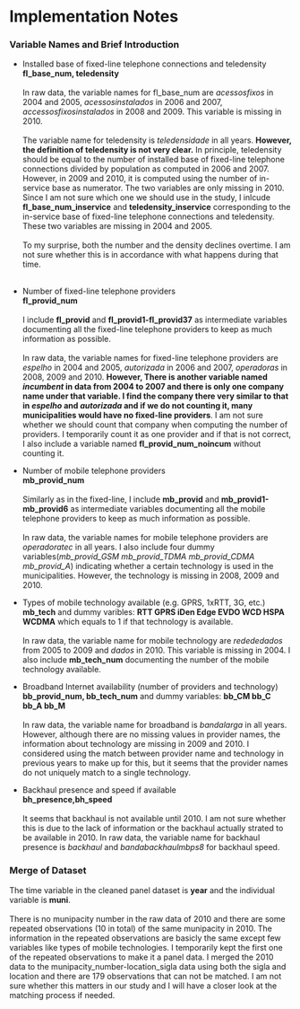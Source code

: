 # Implementation Notes 
### Variable Names and Brief Introduction

* Installed base of fixed-line telephone connections and teledensity <br>
  **fl_base_num, teledensity** <br><br>
  In raw data, the variable names for fl_base_num are *acessosfixos* in 2004 and 2005, *acessosinstalados* in 2006 and 2007, *accessosfixosinstalados* in 2008 and 2009. This variable is missing in 2010.  <br><br>
 The variable name for teledensity is *teledensidade* in all years. <b>However, the definition of teledensity is not very clear.</b> In principle, teledensity should be equal to the number of installed base of fixed-line telephone connections divided by population as computed in 2006 and 2007. However, in 2009 and 2010, it is computed using the number of in-service base as numerator. The two variables are only missing in 2010. Since I am not sure which one we should use in the study, I inlcude **fl_base_num_inservice** and **teledensity_inservice** corresponding to the in-service base of fixed-line telephone connections and teledensity. These two variables are missing in 2004 and 2005. <br><br>
  To my surprise, both the number and the density declines overtime. I am not sure whether this is in accordance with what happens during that time. 
 <br><br>
* Number of fixed-line telephone providers <br>
  **fl_provid_num** <br><br>
  I include **fl_provid** and **fl_provid1-fl_provid37** as intermediate variables documenting all the fixed-line telephone providers to keep as much information as possible. <br><br>
  In raw data, the variable names for fixed-line telephone providers are *espelho* in 2004 and 2005, *autorizada* in 2006 and 2007, *operadoras* in 2008, 2009 and 2010. <b>However, There is another variable named *incumbent* in data from 2004 to 2007 and there is only one company name under that variable. I find the company there very similar to that in *espelho* and *autorizada* and if we do not counting it, many municipalities would have no fixed-line providers</b>. I am not sure whether we should count that company when computing the number of providers. I temporarily count it as one provider and if that is not correct, I also include a variable named **fl_provid_num_noincum** without counting it. 
  
* Number of mobile telephone providers <br>
  **mb_provid_num** <br><br>
  Similarly as in the fixed-line, I include **mb_provid** and **mb_provid1-mb_provid6** as intermediate variables documenting all the mobile telephone providers to keep as much information as possible. <br><br>
  In raw data, the variable names for mobile telephone providers are *operadoratec* in all years. I also include four dummy variables(*mb_provid_GSM mb_provid_TDMA mb_provid_CDMA mb_provid_A*) indicating whether a certain technology is used in the municipalities. However, the technology is missing in 2008, 2009 and 2010.
  
* Types of mobile technology available (e.g. GPRS, 1xRTT, 3G, etc.) <br>
  **mb_tech** and dummy varibles: **RTT GPRS iDen Edge EVDO WCD HSPA WCDMA** which equals to 1 if that technology is available. <br><br>
  In raw data, the variable name for mobile technology are *redededados* from 2005 to 2009 and *dados* in 2010. This variable  is missing in 2004. I also include **mb_tech_num** documenting the number of the mobile technology available.
  
* Broadband Internet availability (number of providers and technology) <br>
  **bb_provid_num, bb_tech_num** and dummy variables: **bb_CM bb_C bb_A bb_M** <br><br>
  In raw data, the variable name for broadband is *bandalarga* in all years. However, although there are no missing values in provider names, the information about technology are missing in 2009 and 2010. I considered using the match between provider name and technology in previous years to make up for this, but it seems that the provider names do not uniquely match to a single technology. 
  
* Backhaul presence and speed if available <br>
  **bh_presence,bh_speed** <br><br>
  It seems that backhaul is not available until 2010. I am not sure whether this is due to the lack of information or the backhaul actually strated to be available in 2010. 
  In raw data, the variable name for backhaul presence is *backhaul* and *bandabackhaulmbps8* for backhaul speed.
  
### Merge of Dataset
The time variable in the cleaned panel dataset is **year** and the individual variable is **muni**. <br><br>
There is no munipacity number in the raw data of 2010 and there are some repeated observations (10 in total) of the same munipacity in 2010. The information in the repeated observations are basicly the same except few variables like types of mobile technologies. I temporarily kept the first one of the repeated observations to make it a panel data. I merged the 2010 data to the munipacity_number-location_sigla data using both the sigla and location and there are 179 observations that can not be matched. I am not sure whether this matters in our study and I will have a closer look at the matching process if needed. 


